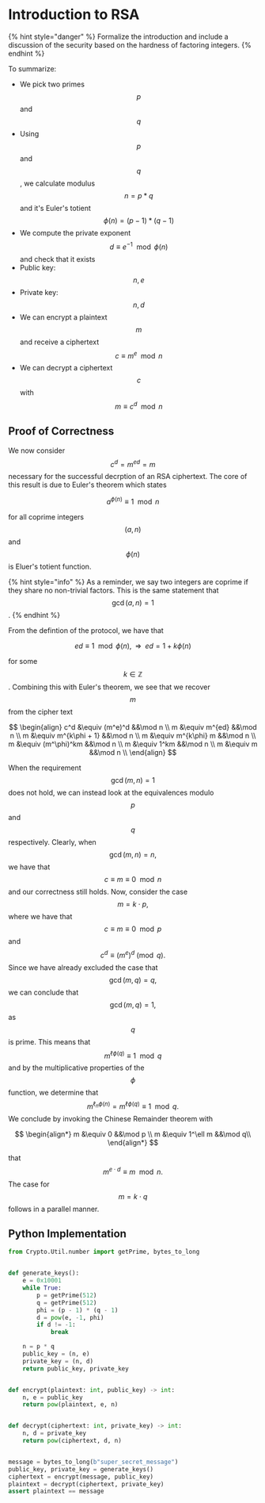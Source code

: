 # Introduction to RSA

{% hint style="danger" %}
Formalize the introduction and include a discussion of the security based on the hardness of factoring integers.
{% endhint %}

To summarize:

* We pick two primes $$p$$ and $$q$$
* Using $$p$$ and $$q$$, we calculate modulus $$n = p*q$$ and it's Euler's totient $$\phi(n) = (p-1)*(q-1)$$
* We compute the private exponent $$d \equiv e^{-1} \mod \phi(n)$$ and check that it exists
* Public key: $$n, e$$
* Private key: $$n, d$$
* We can encrypt a plaintext $$m$$ and receive a ciphertext $$c \equiv m^e \mod n$$
* We can decrypt a ciphertext $$c$$ with $$m \equiv c^d \mod n$$

## Proof of Correctness

We now consider $$c^d = m^{ed} = m$$necessary for the successful decrption of an RSA ciphertext. The core of this result is due to Euler's theorem which states

$$
a^{\phi(n)} \equiv 1 \mod n
$$

for all coprime integers $$(a,n)$$ and $$\phi(n)$$ is Eluer's totient function.

{% hint style="info" %}
As a reminder, we say two integers are coprime if they share no non-trivial factors. This is the same statement that $$\gcd(a,n)=1$$.
{% endhint %}

From the defintion of the protocol, we have that

$$
ed \equiv 1 \mod \phi(n), \;\; \Rightarrow \;\; ed = 1 + k\phi(n)
$$

for some $$k \in \mathbb{Z}$$. Combining this with Euler's theorem, we see that we recover $$m$$from the cipher text

$$
\begin{align}
    c^d  &\equiv (m^e)^d &&\mod n \\
    m &\equiv m^{ed} &&\mod n \\
    m &\equiv m^{k\phi + 1} &&\mod n \\
    m &\equiv m^{k\phi} m &&\mod n \\
    m &\equiv (m^\phi)^km &&\mod n \\
    m &\equiv 1^km &&\mod n \\
    m &\equiv m &&\mod n \\
\end{align}
$$

When the requirement $$\gcd(m, n) = 1$$does not hold, we can instead look at the equivalences modulo $$p$$and $$q$$respectively. Clearly, when $$\gcd(m, n) = n,$$we have that $$c \equiv m \equiv 0 \mod n$$and our correctness still holds. Now, consider the case $$m = k\cdot p,$$where we have that $$c \equiv m \equiv 0 \mod p$$and $$c^d \equiv (m^e)^d \pmod q.$$Since we have already excluded the case that $$\gcd(m, q) = q,$$we can conclude that $$\gcd(m, q) = 1,$$as $$q$$is prime. This means that $$m^{\ell\phi(q)} \equiv 1 \mod q$$and by the multiplicative properties of the $$\phi$$function, we determine that $$m^{\ell_n\phi(n)} = m^{\ell\phi(q)} \equiv 1 \mod q.$$We conclude by invoking the Chinese Remainder theorem with



$$
\begin{align*}
m &\equiv 0 &&\mod p \\
m &\equiv 1^\ell m &&\mod q\\
\end{align*}
$$

 that $$m^{e\cdot d} \equiv m \mod n.$$The case for $$m = k\cdot q$$follows in a parallel manner.



## Python Implementation

```python
from Crypto.Util.number import getPrime, bytes_to_long


def generate_keys():
    e = 0x10001
    while True:
        p = getPrime(512)
        q = getPrime(512)
        phi = (p - 1) * (q - 1)
        d = pow(e, -1, phi)
        if d != -1:
            break

    n = p * q
    public_key = (n, e)
    private_key = (n, d)
    return public_key, private_key


def encrypt(plaintext: int, public_key) -> int:
    n, e = public_key
    return pow(plaintext, e, n)


def decrypt(ciphertext: int, private_key) -> int:
    n, d = private_key
    return pow(ciphertext, d, n)


message = bytes_to_long(b"super_secret_message")
public_key, private_key = generate_keys()
ciphertext = encrypt(message, public_key)
plaintext = decrypt(ciphertext, private_key)
assert plaintext == message
```


